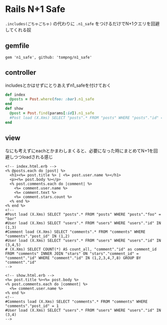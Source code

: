 # Rails N+1 Safe

`.includes(ごちゃごちゃ)`
の代わりに
`.n1_safe`
をつけるだけでN+1クエリを回避してくれる奴


## gemfile
`gem 'n1_safe', github: 'tompng/n1_safe'`

## controller
includesとかはせずにとりあえずn1_safeを付けておく
```ruby
def index
  @posts = Post.where(foo: :bar).n1_safe
end
def show
  @post = Post.find(params[:id]).n1_safe
  #Post load (X.Xms) SELECT "posts".* FROM "posts" WHERE "posts"."id" = 1 LIMIT 1
end
```

## view
なにも考えずにeachとかまわしまくると、必要になった時にまとめてN+1を回避しつつloadされる感じ
```erb
<!-- index.html.erb -->
<% @posts.each do |post| %>
  <h1><%= post.title %> | <%= post.user.name %></h1>
  <p><%= post.body %></p>
  <% post.comments.each do |comment| %>
    <%= comment.user.name %>
    <%= comment.text %>
    <%= comment.stars.count %>
  <% end %>
<% end %>
<!--
#Post load (X.Xms) SELECT "posts".* FROM "posts" WHERE "posts"."foo" = "bar"
#User load (X.Xms) SELECT "users".* FROM "users" WHERE "users"."id" IN (1,3)
#Comment load (X.Xms) SELECT "comments".* FROM "comments" WHERE "comments"."post_id" IN (1,2)
#User load (X.Xms) SELECT "users".* FROM "users" WHERE "users"."id" IN (3,4,5)
# (X.Xms) SELECT COUNT(*) AS count_all, "comment"."id" as comment_id FROM "comments" INNER JOIN "stars" ON "stars"."comment_id" = "comment"."id" WHERE "comment"."id" IN (1,2,3,4,7,8) GROUP BY "comment"."id"
-->

<!-- show.html.erb -->
<%= post.title %><%= post.body %>
<% post.comments.each do |comment| %>
  <%= comment.user.name %>
<% end %>
<!--
#Comments load (X.Xms) SELECT "comments".* FROM "comments" WHERE "comments"."post_id" = 1
#User load (X.Xms) SELECT "users".* FROM "users" WHERE "users"."id" IN (3,4)
-->
```
